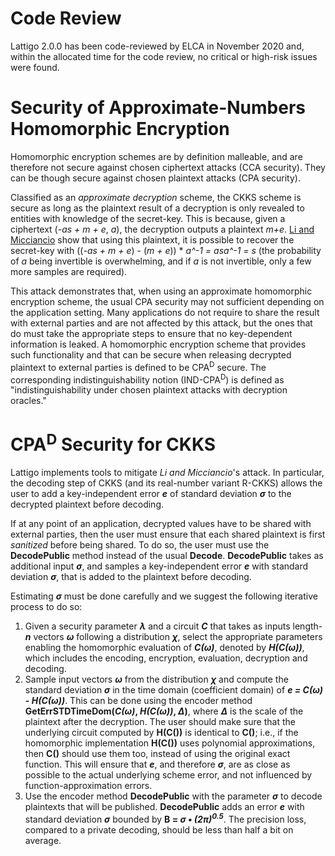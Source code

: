 # Code Review
Lattigo 2.0.0 has been code-reviewed by ELCA in November 2020 and, within the allocated time for the code review, no critical or high-risk issues were found.

# Security of Approximate-Numbers Homomorphic Encryption
Homomorphic encryption schemes are by definition malleable, and are therefore not secure against chosen ciphertext attacks (CCA security). They can be though secure against chosen plaintext attacks (CPA security).

Classified as an _approximate decryption_ scheme, the CKKS scheme is secure as long as the plaintext result of a decryption is only revealed to entities with knowledge of the secret-key. This is because, given a ciphertext (_-as + m + e_, _a_), the decryption outputs a plaintext _m+e_. [Li and Micciancio](https://eprint.iacr.org/2020/1533) show that using this plaintext, it is possible to recover the secret-key with ((_-as + m + e_) - (_m + e_)) * _a^-1 = asa^-1 = s_ (the probability of _a_ being invertible is overwhelming, and if _a_ is not invertible, only a few more samples are required).

This attack demonstrates that, when using an approximate homomorphic encryption scheme, the usual CPA security may not sufficient depending on the application setting. Many applications do not require to share the result with external parties and are not affected by this attack, but the ones that do must take the appropriate steps to ensure that no key-dependent information is leaked. A homomorphic encryption scheme that provides such functionality and that can be secure when releasing decrypted plaintext to external parties is defined to be CPA<sup>D</sup> secure. The corresponding indistinguishability notion (IND-CPA<sup>D</sup>) is defined as "indistinguishability under chosen plaintext attacks with decryption oracles."

# CPA<sup>D</sup> Security for CKKS
Lattigo implements tools to mitigate _Li and Micciancio_'s attack. In particular, the decoding step of CKKS (and its real-number variant R-CKKS) allows the user to add a key-independent error **_e_** of standard deviation **_σ_** to the decrypted plaintext before decoding.

If at any point of an application, decrypted values have to be shared with external parties, then the user must ensure that each shared plaintext is first _sanitized_ before being shared. To do so, the user must use the **DecodePublic** method instead of the usual **Decode**. **DecodePublic** takes as additional input **_σ_**, and samples a key-independent error **_e_** with standard deviation **_σ_**, that is added to the plaintext before decoding.

Estimating **_σ_** must be done carefully and we suggest the following iterative process to do so:
 1. Given a security parameter **_λ_** and a circuit **_C_** that takes as inputs length-**_n_** vectors **_ω_** following a distribution **_χ_**, select the appropriate parameters enabling the homomorphic evaluation of **_C(ω)_**, denoted by **_H(C(ω))_**, which includes the encoding, encryption, evaluation, decryption and decoding.
 2. Sample input vectors **_ω_** from the distribution **_χ_** and compute the standard deviation **_σ_** in the time domain (coefficient domain) of **_e = C(ω) - H(C(ω))_**. This can be done using the encoder method **GetErrSTDTimeDom(_C(ω)_, _H(C(ω))_, _Δ_)**, where **_Δ_** is the scale of the plaintext after the decryption. The user should make sure that the underlying circuit computed by **H(C())** is identical to **C()**; i.e., if the homomorphic implementation **H(C())** uses polynomial approximations, then **C()** should use them too, instead of using the original exact function. This will ensure that **_e_**, and therefore **_σ_**, are as close as possible to the actual underlying scheme error, and not influenced by function-approximation errors.
 3. Use the encoder method **DecodePublic** with the parameter **_σ_** to decode plaintexts that will be published. **DecodePublic** adds an error **_e_** with standard deviation **_σ_** bounded by **B = _σ • (2π)<sup>0.5</sup>_**. The precision loss, compared to a private decoding, should be less than half a bit on average.
